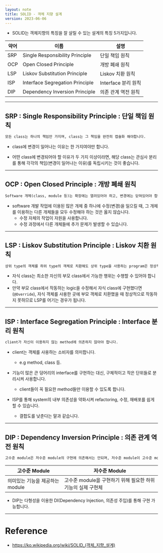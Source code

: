 ```yaml
---
layout: note
title: SOLID - 객체 지향 설계
version: 2023-06-06
---
```





- SOLID는 객체지향의 특징을 잘 살릴 수 있는 설계의 특징 5가지입니다.

| 약어 | 이름 | 설명 |
| - | - | - |
| SRP | Single Responsibility Principle | 단일 책임 원칙 |
| OCP | Open Closed Principle | 개방 폐쇄 원칙 |
| LSP | Liskov Substitution Principle | Liskov 치환 원칙 |
| ISP | Interface Segregation Principle | Interface 분리 원칙 |
| DIP | Dependency Inversion Principle | 의존 관계 역전 원칙 |




---




## SRP : Single Responsibility Principle : 단일 책임 원칙

```txt
모든 class는 하나의 책임만 가지며, class는 그 책임을 완전히 캡슐화 해야합니다.
```

- class에 변경이 일어나는 이유는 한 가지여야만 합니다.

- 어떤 class에 변경되어야 할 이유가 두 가지 이상이라면, 해당 class는 관심사 분리를 통해 각각의 책임(변경이 일어나는 이유)를 독립시키는 것이 좋습니다.




---




## OCP : Open Closed Principle : 개방 폐쇄 원칙

```txt
Software 개체(class, module 등)는 확장에는 열려있어야 하고, 변경에는 닫혀있어야 합니다.
```

- software 개발 작업에 이용된 많은 개체 중 하나에 수정(변경)을 일으킬 때, 그 개체를 이용하는 다른 개체들을 모두 수정해야 하는 것은 옳지 않습니다.
    - 수정 자체의 작업이 자원을 사용합니다.
    - 수정 과정에서 다른 개체들에 추가 문제가 발생할 수 있습니다.




---




## LSP : Liskov Substitution Principle : Liskov 치환 원칙

```txt
상위 type의 객체를 하위 type의 객체로 치환해도 상위 type을 사용하는 program은 정상적으로 작동해야 합니다.
```

- 자식 class는 최소한 자신의 부모 class에서 가능한 행위는 수행할 수 있어야 합니다.
- 만약 부모 class에서 작동하는 logic을 수정해서 자식 class에 구현했다면(`@Override`), 자식 객체를 사용한 곳에 부모 객체로 치환했을 때 정상적으로 작동하지 못하므로 LSP를 어기는 경우가 됩니다.




---




## ISP : Interface Segregation Principle : Interface 분리 원칙

```txt
client가 자신이 이용하지 않는 method에 의존하지 않아야 합니다.
```

- client는 객체를 사용하는 소비자를 의미합니다.
    - e.g method, class 등.

- 기능이 많은 큰 덩어리의 interface를 구현하는 대신, 구체적이고 작은 단위들로 분리시켜 사용합니다.
    - client들이 꼭 필요한 method들만 이용할 수 있도록 합니다.

- ISP를 통해 system의 내부 의존성을 약화시켜 refactoring, 수정, 재배포를 쉽게 할 수 있습니다.
    - 결합도를 낮춘다는 말과 같습니다.




---




## DIP : Dependency Inversion Principle : 의존 관계 역전 원칙

```txt
고수준 module은 저수준 module의 구현에 의존해서는 안되며, 저수준 module이 고수준 module에서 정의한 추상 type에 의존해야 합니다.
```

| 고수준 Module | 저수준 Module |
| - | - |
| 의미있는 기능을 제공하는 module | 고수준 module을 구현하기 위해 필요한 하위 기능의 실제 구현체 |

- DIP는 다형성을 이용한 DI(Dependency Injection, 의존성 주입)를 통해 구현 가능합니다.




---




# Reference

- <https://ko.wikipedia.org/wiki/SOLID_(객체_지향_설계)>

